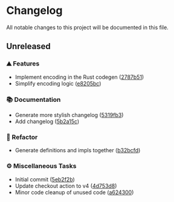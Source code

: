 # Changelog

All notable changes to this project will be documented in this file.

<!-- markdownlint-disable no-duplicate-header -->
<!-- markdownlint-disable no-trailing-spaces -->

## Unreleased

### <!-- 0 -->⛰️ Features

- Implement encoding in the Rust codegen ([2787b51](https://github.com/dnaka91/wazzup/commit/2787b51c04803311bf5ca3160b37e7db31d5a8ea))
- Simplify encoding logic ([e8205bc](https://github.com/dnaka91/wazzup/commit/e8205bcb6749fce6dd1f56ede38128076820bffd))

### <!-- 2 -->📚 Documentation

- Generate more stylish changelog ([5319fb3](https://github.com/dnaka91/wazzup/commit/5319fb3417a830042e7bc220fe283046923da349))
- Add changelog ([5b2a15c](https://github.com/dnaka91/wazzup/commit/5b2a15cad70e53c6c39a93c395fbe8f80382ae56))

### <!-- 4 -->🚜 Refactor

- Generate definitions and impls together ([b32bcfd](https://github.com/dnaka91/wazzup/commit/b32bcfd8630bc445421ce32b784de6601659aade))

### <!-- 7 -->⚙️ Miscellaneous Tasks

- Initial commit ([5eb2f2b](https://github.com/dnaka91/wazzup/commit/5eb2f2b9687146363974ea645de22a8441e890a1))
- Update checkout action to v4 ([4d753d8](https://github.com/dnaka91/wazzup/commit/4d753d8b30ef3ee7d7e463fb2e7f594aee86d8e7))
- Minor code cleanup of unused code ([a624300](https://github.com/dnaka91/wazzup/commit/a6243007663ddcf1d4a9da09c9b4b6514dab0db6))
<!-- generated by git-cliff -->
